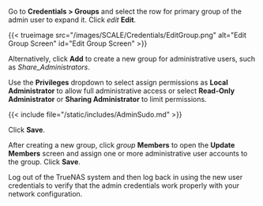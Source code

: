 &NewLine;

Go to **Credentials > Groups** and select the row for primary group of the admin user to expand it.
Click <i class="material-icons" aria-hidden="true" title="Edit">edit</i> **Edit**.

{{< trueimage src="/images/SCALE/Credentials/EditGroup.png" alt="Edit Group Screen" id="Edit Group Screen" >}}

Alternatively, click **Add** to create a new group for administrative users, such as *Share_Administrators*.

Use the **Privileges** dropdown to select assign permissions as **Local Administrator** to allow full administrative access or select **Read-Only Administrator** or **Sharing Administrator** to limit permissions.

{{< include file="/static/includes/AdminSudo.md" >}}

Click **Save**.

After creating a new group, click <i class="material-icons" aria-hidden="true" title="Members">group</i> **Members** to open the **Update Members** screen and assign one or more administrative user accounts to the group.
Click **Save**.

Log out of the TrueNAS system and then log back in using the new user credentials to verify that the admin credentials work properly with your network configuration.
